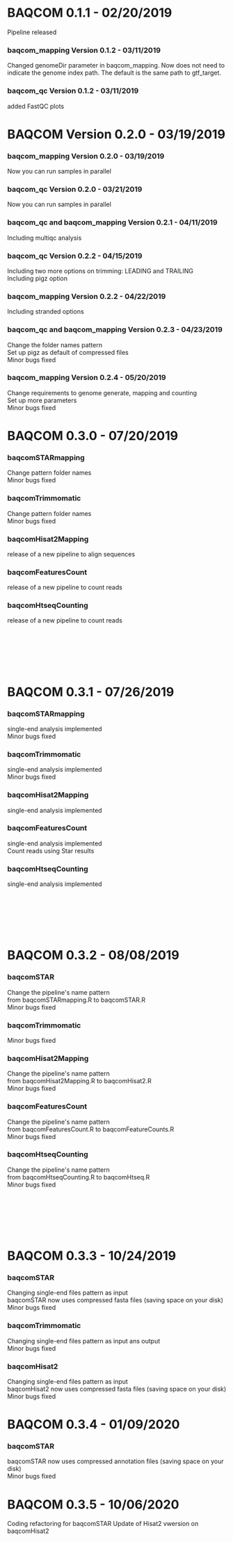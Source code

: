 #
# BAQCOM 0.1.1 - 02/20/2019 
  Pipeline released

 ### baqcom_mapping Version 0.1.2 - 03/11/2019 
  Changed genomeDir parameter in baqcom_mapping. Now does not need to indicate the genome index path. The default is the same path to gtf_target.

 ### baqcom_qc Version 0.1.2 - 03/11/2019 
  added FastQC plots



#
# BAQCOM Version 0.2.0 - 03/19/2019 
 ### baqcom_mapping Version 0.2.0 - 03/19/2019 
  Now you can run samples in parallel 

 ### baqcom_qc Version 0.2.0 - 03/21/2019 
  Now you can run samples in parallel 

 ### baqcom_qc and baqcom_mapping Version 0.2.1 - 04/11/2019 
  Including multiqc analysis 

 ### baqcom_qc Version 0.2.2 - 04/15/2019 
  Including two more options on trimming: LEADING and TRAILING <br>
  Including pigz option

 ### baqcom_mapping Version 0.2.2 - 04/22/2019 
  Including stranded options 
  

 ### baqcom_qc and baqcom_mapping Version 0.2.3 - 04/23/2019 
  Change the folder names pattern <br>
  Set up pigz as default of compressed files <br>
  Minor bugs fixed
  

 ### baqcom_mapping Version 0.2.4 - 05/20/2019 
  Change requirements to genome generate, mapping and counting <br>
  Set up more parameters <br>
  Minor bugs fixed
  


#
# BAQCOM 0.3.0 - 07/20/2019

### baqcomSTARmapping
  Change pattern folder names <br>
    Minor bugs fixed
  
### baqcomTrimmomatic 
  Change pattern folder names <br>
  Minor bugs fixed
  
### baqcomHisat2Mapping 
  release of a new pipeline to align sequences
  
### baqcomFeaturesCount 
  release of a new pipeline to count reads 
  
### baqcomHtseqCounting 
  release of a new pipeline to count reads 
  
  <br>
  <br>
  <br>
  <br>
  <br>
  
  
  
#
# BAQCOM 0.3.1 - 07/26/2019

### baqcomSTARmapping
  single-end analysis implemented  <br>
    Minor bugs fixed
  
### baqcomTrimmomatic 
  single-end analysis implemented  <br>
  Minor bugs fixed
  
### baqcomHisat2Mapping 
  single-end analysis implemented 
  
### baqcomFeaturesCount 
  single-end analysis implemented <br>
  Count reads using Star results
  
### baqcomHtseqCounting 
  single-end analysis implemented 
  
  <br>
  <br>
  <br>
  <br>
  <br>  

  
  
  
#
# BAQCOM 0.3.2 - 08/08/2019

### baqcomSTAR
   Change the pipeline's name pattern <br>
    from baqcomSTARmapping.R to baqcomSTAR.R <br>
   Minor bugs fixed
  
### baqcomTrimmomatic 
   Minor bugs fixed
  
### baqcomHisat2Mapping 
  Change the pipeline's name pattern <br>
   from baqcomHisat2Mapping.R to baqcomHisat2.R <br>
  Minor bugs fixed
  
### baqcomFeaturesCount 
  Change the pipeline's name pattern <br>
   from baqcomFeaturesCount.R to baqcomFeatureCounts.R <br>
  Minor bugs fixed
  
### baqcomHtseqCounting 
  Change the pipeline's name pattern <br>
   from baqcomHtseqCounting.R to baqcomHtseq.R <br>
  Minor bugs fixed 
  
  <br>
  <br>
  <br>
  <br>
  <br>  
 
 # BAQCOM 0.3.3 - 10/24/2019
  ### baqcomSTAR
  Changing single-end files pattern as input  <br>
  baqcomSTAR now uses compressed fasta files (saving space on your disk) <br>
    Minor bugs fixed
  
  ### baqcomTrimmomatic 
  Changing single-end files pattern as input ans output  <br>
  Minor bugs fixed
  
  ### baqcomHisat2 
  Changing single-end files pattern as input <br>
  baqcomHisat2 now uses compressed fasta files (saving space on your disk) <br>
  Minor bugs fixed
  
  
 # BAQCOM 0.3.4 - 01/09/2020
  ### baqcomSTAR
  baqcomSTAR now uses compressed annotation files (saving space on your disk) <br>
  Minor bugs fixed


 # BAQCOM 0.3.5 - 10/06/2020
  Coding refactoring for baqcomSTAR
  Update of Hisat2 vwersion on baqcomHisat2
